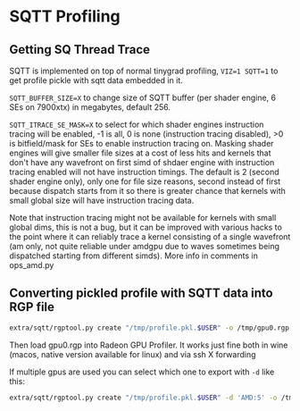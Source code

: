 # SQTT Profiling

## Getting SQ Thread Trace

SQTT is implemented on top of normal tinygrad profiling, `VIZ=1 SQTT=1` to get profile pickle with sqtt data embedded in it.

`SQTT_BUFFER_SIZE=X` to change size of SQTT buffer (per shader engine, 6 SEs on 7900xtx) in megabytes, default 256.

`SQTT_ITRACE_SE_MASK=X` to select for which shader engines instruction tracing will be enabled, -1 is all, 0 is none (instruction tracing disabled), >0 is
bitfield/mask for SEs to enable instruction tracing on. Masking shader engines will give smaller file sizes at a cost of less hits and kernels that
don't have any wavefront on first simd of shdaer engine with instruction tracing enabled will not have instruction timings.
The default is 2 (second shader engine only), only one for file size reasons, second instead of first because dispatch starts from it so there is
greater chance that kernels with small global size will have instruction tracing data.
 
Note that instruction tracing might not be available for kernels with small global dims, this is not a bug, but it can be improved with various hacks
to the point where it can reliably trace a kernel consisting of a single wavefront (am only, not quite reliable under amdgpu due to waves sometimes
being dispatched starting from different simds). More info in comments in ops_amd.py

## Converting pickled profile with SQTT data into RGP file

```bash
extra/sqtt/rgptool.py create "/tmp/profile.pkl.$USER" -o /tmp/gpu0.rgp
```

Then load gpu0.rgp into Radeon GPU Profiler. It works just fine both in wine (macos, native version available for linux) and via ssh X forwarding

If multiple gpus are used you can select which one to export with `-d` like this:

```bash
extra/sqtt/rgptool.py create "/tmp/profile.pkl.$USER" -d 'AMD:5' -o /tmp/gpu5.rgp
```
